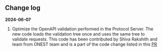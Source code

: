 ## Change log

**2024-06-07**
1. Optimize the OpenAPI validation performed in the Protocol Server. The new code loads the validation tree once and uses the same tree to validate requests. This code has been contributed by Shiva Rakshith and team from ONEST team and is a part of the code change listed in this [PR](https://github.com/beckn/protocol-server/pull/158)
